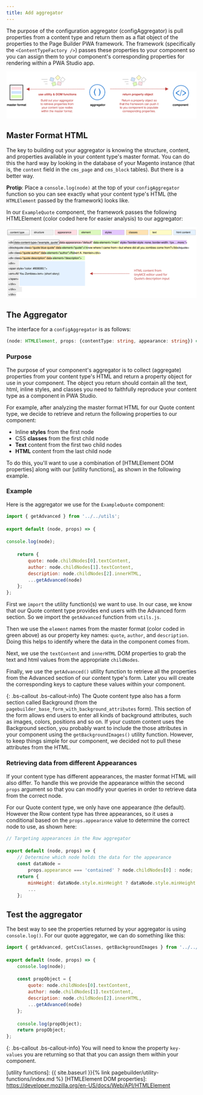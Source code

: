 ```yaml
---
title: Add aggregator
---
```


The purpose of the configuration aggregator (configAggregator) is pull properties from a content type and return them as a flat object of the properties to the Page Builder PWA framework. The framework (specifically the `<ContentTypeFactory />`) passes these properties to your component so you can assign them to your component's corresponding properties for rendering within a PWA Studio app.

![Aggregator Overview](AddAggregatorOverview.svg)

## Master Format HTML

The key to building out your aggregator is knowing the structure, content, and properties available in your content type's master format. You can do this the hard way by looking in the database of your Magento instance (that is, the `content` field in the `cms_page` and `cms_block` tables). But there is a better way.

**Protip**: Place a `console.log(node)` at the top of your `configAggregator` function so you can see exactly what your content type's HTML (the `HTMLElement` passed by the framework) looks like.

In our `ExampleQuote` component, the framework passes the following HTMLElement (color coded here for easier analysis) to our aggregator:

![Master format HTML](MasterFormatHTML.svg)

## The Aggregator

The interface for a `configAggregator` is as follows:

```ts
(node: HTMLElement, props: {contentType: string, appearance: string}) => {[key: string]: any}
```

### Purpose

The purpose of your component's aggregator is to collect (aggregate) properties from your content type's HTML and return a property object for use in your component. The object you return should contain all the text, html, inline styles, and classes you need to faithfully reproduce your content type as a component in PWA Studio.

For example, after analyzing the master format HTML for our Quote content type, we decide to retrieve and return the following properties to our component:

-   Inline **styles** from the first node
-   CSS **classes** from the first child node
-   **Text** content from the first two child nodes
-   **HTML** content from the last child node

To do this, you'll want to use a combination of [HTMLElement DOM properties] along with our [utility functions], as shown in the following example.

### Example

Here is the aggregator we use for the `ExampleQuote` component:

```js
import { getAdvanced } from '../../utils';

export default (node, props) => {

console.log(node);

    return {
        quote: node.childNodes[0].textContent,
        author: node.childNodes[1].textContent,
        description: node.childNodes[2].innerHTML,
        ...getAdvanced(node)
    };
};
```

First we `import` the utility function(s) we want to use. In our case, we know that our Quote content type provides end users with the Advanced form section. So we import the `getAdvanced` function from `utils.js`.

Then we use the `element` names from the master format (color coded in green above) as our property key names: `quote`, `author`, and `description`. Doing this helps to identify where the data in the component comes from.

Next, we use the `textContent` and `innerHTML` DOM properties to grab the text and html values from the appropriate `childNodes`.

Finally, we use the `getAdvanced()` utility function to retrieve all the properties from the Advanced section of our content type's form. Later you will create the corresponding keys to capture these values within your component.

{: .bs-callout .bs-callout-info}
The Quote content type also has a form section called Background (from the `pagebuilder_base_form_with_background_attributes` form). This section of the form allows end users to enter all kinds of background attributes, such as images, colors, positions and so on. If your custom content uses the Background section, you probably want to include the those attributes in your component using the `getBackgroundImages()` utility function. However, to keep things simple for our component, we decided not to pull these attributes from the HTML.

### Retrieving data from different Appearances

If your content type has different appearances, the master format HTML will also differ. To handle this we provide the appearance within the second `props` argument so that you can modify your queries in order to retrieve data from the correct node.

For our Quote content type, we only have one appearance (the default). However the Row content type has three appearances, so it uses a conditional based on the `props.appearance` value to determine the correct node to use, as shown here:

```js
// Targeting appearances in the Row aggregator

export default (node, props) => {
    // Determine which node holds the data for the appearance
    const dataNode =
        props.appearance === 'contained' ? node.childNodes[0] : node;
    return {
        minHeight: dataNode.style.minHeight ? dataNode.style.minHeight : null,
        ...
    };
```

## Test the aggregator

The best way to see the properties returned by your aggregator is using `console.log()`. For our quote aggregator, we can do something like this:

```js
import { getAdvanced, getCssClasses, getBackgroundImages } from '../../utils';

export default (node, props) => {
    console.log(node);

    const propObject = {
        quote: node.childNodes[0].textContent,
        author: node.childNodes[1].textContent,
        description: node.childNodes[2].innerHTML,
        ...getAdvanced(node)
    };

    console.log(propObject);
    return propObject;
};
```

{: .bs-callout .bs-callout-info}
You will need to know the property `key-values` you are returning so that that you can assign them within your component.

[utility functions]: {{ site.baseurl }}{% link pagebuilder/utility-functions/index.md %}
[HTMLElement DOM properties]: https://developer.mozilla.org/en-US/docs/Web/API/HTMLElement
